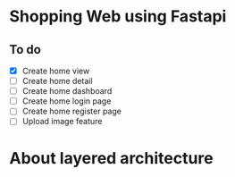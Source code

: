 # Shopping Web using Fastapi

## To do

- [x] Create home view
- [ ] Create home detail
- [ ] Create home dashboard
- [ ] Create home login page
- [ ] Create home register page
- [ ] Upload image feature

# About layered architecture

